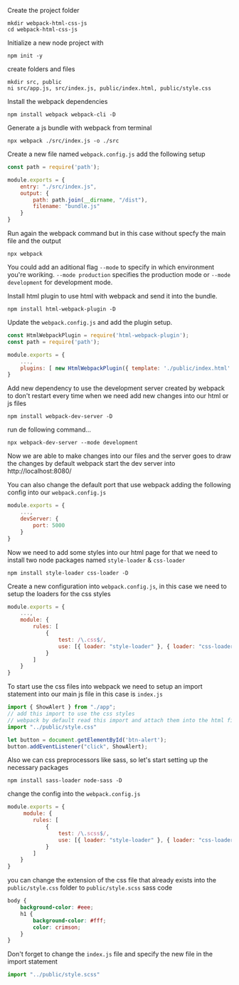 Create the project folder
```console
mkdir webpack-html-css-js
cd webpack-html-css-js
```
Initialize a new node project with
```console
npm init -y
```
create folders and files
```console
mkdir src, public
ni src/app.js, src/index.js, public/index.html, public/style.css
```

Install the webpack dependencies
```console
npm install webpack webpack-cli -D
```

Generate a js bundle with webpack from terminal
```console
npx webpack ./src/index.js -o ./src
```

Create a new file named `webpack.config.js`
add the following setup
```js
const path = require('path');

module.exports = {
    entry: "./src/index.js",
    output: {
        path: path.join(__dirname, "/dist"),
        filename: "bundle.js"
    }
}
```
Run again the webpack command but in this case without specfy the main file and the output
```console
npx webpack
```
You could add an aditional flag `--mode` to specify in which environment you're woriking. `--mode production` specifies the production mode or `--mode development` for development mode.

Install html plugin to use html with webpack and send it into the bundle.
```console
npm install html-webpack-plugin -D
```

Update the `webpack.config.js` and add the plugin setup.
```js
const HtmlWebpackPlugin = require('html-webpack-plugin');
const path = require('path');

module.exports = {
    ...,
    plugins: [ new HtmlWebpackPlugin({ template: './public/index.html' })]
}
```

Add new dependency to use the development server created by webpack to don't restart every time when we need add new changes into our html or js files
```console
npm install webpack-dev-server -D
```
run de following command...
```console
npx webpack-dev-server --mode development
```

Now we are able to make changes into our files and the server goes to draw the changes
by default webpack start the dev server into http://localhost:8080/

You can also change the default port that use webpack adding the following config into our `webpack.config.js`
```js
module.exports = {
    ...,
    devServer: {
        port: 5000
    }
}
```

Now we need to add some styles into our html page for that we need to install two node packages named `style-loader` & `css-loader`
```console
npm install style-loader css-loader -D
```
Create a new configuration into `webpack.config.js`, in this case we need to setup the loaders for the css styles
```js
module.exports = {
    ...,
    module: {
        rules: [
            {
                test: /\.css$/,
                use: [{ loader: "style-loader" }, { loader: "css-loader" }]
            }
        ]
    }
}
```

To start use the css files into webpack we need to setup an import statement into our main js file in this case is `index.js`
```js
import { ShowAlert } from "./app";
// add this import to use the css styles
// webpack by default read this import and attach them into the html file
import "../public/style.css"

let button = document.getElementById('btn-alert');
button.addEventListener("click", ShowAlert);
```
Also we can css preprocessors like sass, so let's start setting up the necessary packages
```console
npm install sass-loader node-sass -D
```
change the config into the `webpack.config.js`
```js
module.exports = {
     module: {
        rules: [
            {
                test: /\.scss$/,
                use: [{ loader: "style-loader" }, { loader: "css-loader" }, { loader: "sass-loader" }]
            }
        ]
    }
}
```
you can change the extension of the css file that already exists into the `public/style.css` folder to `public/style.scss`
sass code
```scss
body {
    background-color: #eee;
    h1 {
        background-color: #fff;
        color: crimson;
    }
}
```

Don't forget to change the `index.js` file and specify the new file in the import statement
```js
import "../public/style.scss"
```